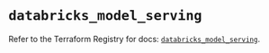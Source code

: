 # `databricks_model_serving`

Refer to the Terraform Registry for docs: [`databricks_model_serving`](https://registry.terraform.io/providers/databricks/databricks/1.86.0/docs/resources/model_serving).
